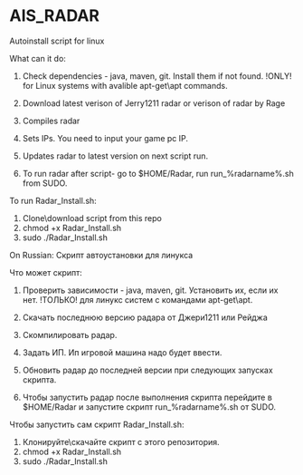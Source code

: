 # AIS_RADAR
Autoinstall script for linux 

What can it do:
1) Check dependencies - java, maven, git. Install them if not found. !ONLY! for Linux systems with avalible apt-get\apt commands.
2) Download latest verison of Jerry1211 radar or verison of radar by Rage
3) Compiles radar
4) Sets IPs. You need to input your game pc IP.
5) Updates radar to latest version on next script run.

6) To run radar after script-  go to $HOME/Radar, run run_%radarname%.sh from SUDO.

To run Radar_Install.sh:
1) Clone\download script from this repo
2) chmod +x Radar_Install.sh
3) sudo ./Radar_Install.sh


On Russian:
Скрипт автоустановки для линукса

Что может скрипт:
1) Проверить зависимости - java, maven, git. Установить их, если их нет. !ТОЛЬКО! для линукс систем с командами apt-get\apt. 
2) Скачать последнюю версию радара от Джери1211 или Рейджа
3) Скомпилировать радар.
4) Задать ИП. Ип игровой машина надо будет ввести.
5) Обновить радар до последней версии при следующих запусках скрипта.

6) Чтобы запустить радар после выполнения скрипта перейдите в $HOME/Radar и запустите скрипт run_%radarname%.sh от SUDO.

Чтобы запустить сам скрипт Radar_Install.sh:
1) Клонируйте\скачайте скрипт с этого репозитория.
2) chmod +x Radar_Install.sh
3) sudo ./Radar_Install.sh

